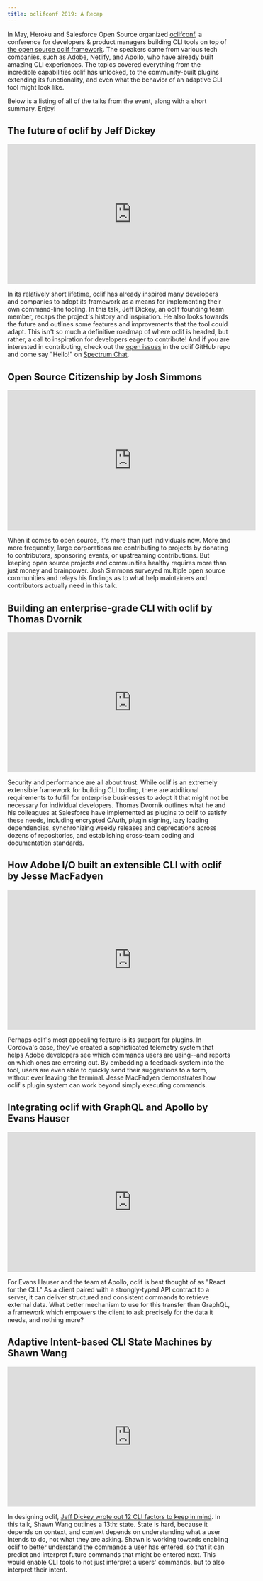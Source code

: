 ```yaml
---
title: oclifconf 2019: A Recap
---
```


In May, Heroku and Salesforce Open Source organized [oclifconf](https://oclif.io/conf), a conference for developers & product managers building CLI tools on top of [the open source oclif framework](https://github.com/oclif/oclif). The speakers came from various tech companies, such as Adobe, Netlify, and Apollo, who have already built amazing CLI experiences. The topics covered everything from the incredible capabilities oclif has unlocked, to the community-built plugins extending its functionality, and even what the behavior of an adaptive CLI tool might look like.

Below is a listing of all of the talks from the event, along with a short summary. Enjoy!

## The future of oclif by Jeff Dickey

<iframe width="560" height="315" src="https://www.youtube-nocookie.com/embed/1TKh2YBxRMY" frameborder="0" allow="accelerometer; autoplay; encrypted-media; gyroscope; picture-in-picture" allowFullScreen></iframe>

In its relatively short lifetime, oclif has already inspired many developers and companies to adopt its framework as a means for implementing their own command-line tooling. In this talk, Jeff Dickey, an oclif founding team member, recaps the project's history and inspiration. He also looks towards the future and outlines some features and improvements that the tool could adapt. This isn't so much a definitive roadmap of where oclif is headed, but rather, a call to inspiration for developers eager to contribute! And if you are interested in contributing, check out the [open issues](https://github.com/oclif/oclif/issues) in the oclif GitHub repo and come say "Hello!" on [Spectrum Chat](https://spectrum.chat/oclif).

## Open Source Citizenship by Josh Simmons

<iframe width="560" height="315" src="https://www.youtube-nocookie.com/embed/54hhR5DoV6g" frameborder="0" allow="accelerometer; autoplay; encrypted-media; gyroscope; picture-in-picture" allowFullScreen></iframe>

When it comes to open source, it's more than just individuals now. More and more frequently, large corporations are contributing to projects by donating to contributors, sponsoring events, or upstreaming contributions. But keeping open source projects and communities healthy requires more than just money and brainpower. Josh Simmons surveyed multiple open source communities and relays his findings as to what help maintainers and contributors actually need in this talk.

## Building an enterprise-grade CLI with oclif by Thomas Dvornik

<iframe width="560" height="315" src="https://www.youtube-nocookie.com/embed/v4saIi5zoy8" frameborder="0" allow="accelerometer; autoplay; encrypted-media; gyroscope; picture-in-picture" allowFullScreen></iframe>

Security and performance are all about trust. While oclif is an extremely extensible framework for building CLI tooling, there are additional requirements to fulfill for enterprise businesses to adopt it that might not be necessary for individual developers. Thomas Dvornik outlines what he and his colleagues at Salesforce have implemented as plugins to oclif to satisfy these needs, including encrypted OAuth, plugin signing, lazy loading dependencies, synchronizing weekly releases and deprecations across dozens of repositories, and establishing cross-team coding and documentation standards.

## How Adobe I/O built an extensible CLI with oclif by Jesse MacFadyen

<iframe width="560" height="315" src="https://www.youtube-nocookie.com/embed/Mxhx1wmoHlA" frameborder="0" allow="accelerometer; autoplay; encrypted-media; gyroscope; picture-in-picture" allowFullScreen></iframe>

Perhaps oclif's most appealing feature is its support for plugins. In Cordova's case, they've created a sophisticated telemetry system that helps Adobe developers see which commands users are using--and reports on which ones are erroring out. By embedding a feedback system into the tool, users are even able to quickly send their suggestions to a form, without ever leaving the terminal. Jesse MacFadyen demonstrates how oclif's plugin system can work beyond simply executing commands.

## Integrating oclif with GraphQL and Apollo by Evans Hauser

<iframe width="560" height="315" src="https://www.youtube-nocookie.com/embed/Zh78npkypas" frameborder="0" allow="accelerometer; autoplay; encrypted-media; gyroscope; picture-in-picture" allowFullScreen></iframe>

For Evans Hauser and the team at Apollo, oclif is best thought of as "React for the CLI." As a client paired with a strongly-typed API contract to a server, it can deliver structured and consistent commands to retrieve external data. What better mechanism to use for this transfer than GraphQL, a framework which empowers the client to ask precisely for the data it needs, and nothing more?

## Adaptive Intent-based CLI State Machines by Shawn Wang

<iframe width="560" height="315" src="https://www.youtube-nocookie.com/embed/ZueoIYnHiaI" frameborder="0" allow="accelerometer; autoplay; encrypted-media; gyroscope; picture-in-picture" allowFullScreen></iframe>

In designing oclif, [Jeff Dickey wrote out 12 CLI factors to keep in mind](https://medium.com/@jdxcode/12-factor-cli-apps-dd3c227a0e46). In this talk, Shawn Wang outlines a 13th: state. State is hard, because it depends on context, and context depends on understanding what a user intends to do, not what they are asking. Shawn is working towards enabling oclif to better understand the commands a user has entered, so that it can predict and interpret future commands that might be entered next. This would enable CLI tools to not just interpret a users' commands, but to also interpret their intent.
